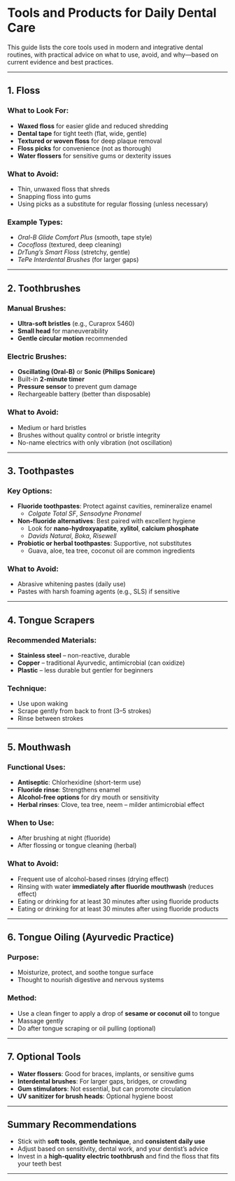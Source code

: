 # Tools and Products for Daily Dental Care

This guide lists the core tools used in modern and integrative dental routines, with practical advice on what to use, avoid, and why—based on current evidence and best practices.

---

## 1. Floss

### What to Look For:
- **Waxed floss** for easier glide and reduced shredding
- **Dental tape** for tight teeth (flat, wide, gentle)
- **Textured or woven floss** for deep plaque removal
- **Floss picks** for convenience (not as thorough)
- **Water flossers** for sensitive gums or dexterity issues

### What to Avoid:
- Thin, unwaxed floss that shreds
- Snapping floss into gums
- Using picks as a substitute for regular flossing (unless necessary)

### Example Types:
- *Oral-B Glide Comfort Plus* (smooth, tape style)
- *Cocofloss* (textured, deep cleaning)
- *DrTung’s Smart Floss* (stretchy, gentle)
- *TePe Interdental Brushes* (for larger gaps)

---

## 2. Toothbrushes

### Manual Brushes:
- **Ultra-soft bristles** (e.g., Curaprox 5460)
- **Small head** for maneuverability
- **Gentle circular motion** recommended

### Electric Brushes:
- **Oscillating (Oral-B)** or **Sonic (Philips Sonicare)**
- Built-in **2-minute timer**
- **Pressure sensor** to prevent gum damage
- Rechargeable battery (better than disposable)

### What to Avoid:
- Medium or hard bristles
- Brushes without quality control or bristle integrity
- No-name electrics with only vibration (not oscillation)

---

## 3. Toothpastes

### Key Options:
- **Fluoride toothpastes**: Protect against cavities, remineralize enamel
  - *Colgate Total SF*, *Sensodyne Pronamel*
- **Non-fluoride alternatives**: Best paired with excellent hygiene
  - Look for **nano-hydroxyapatite**, **xylitol**, **calcium phosphate**
  - *Davids Natural*, *Boka*, *Risewell*
- **Probiotic or herbal toothpastes**: Supportive, not substitutes
  - Guava, aloe, tea tree, coconut oil are common ingredients

### What to Avoid:
- Abrasive whitening pastes (daily use)
- Pastes with harsh foaming agents (e.g., SLS) if sensitive

---

## 4. Tongue Scrapers

### Recommended Materials:
- **Stainless steel** – non-reactive, durable
- **Copper** – traditional Ayurvedic, antimicrobial (can oxidize)
- **Plastic** – less durable but gentler for beginners

### Technique:
- Use upon waking
- Scrape gently from back to front (3–5 strokes)
- Rinse between strokes

---

## 5. Mouthwash

### Functional Uses:
- **Antiseptic**: Chlorhexidine (short-term use)
- **Fluoride rinse**: Strengthens enamel
- **Alcohol-free options** for dry mouth or sensitivity
- **Herbal rinses**: Clove, tea tree, neem – milder antimicrobial effect

### When to Use:
- After brushing at night (fluoride)
- After flossing or tongue cleaning (herbal)

### What to Avoid:
- Frequent use of alcohol-based rinses (drying effect)
- Rinsing with water **immediately after fluoride mouthwash** (reduces effect)
- Eating or drinking for at least 30 minutes after using fluoride products
- Eating or drinking for at least 30 minutes after using fluoride products

---

## 6. Tongue Oiling (Ayurvedic Practice)

### Purpose:
- Moisturize, protect, and soothe tongue surface
- Thought to nourish digestive and nervous systems

### Method:
- Use a clean finger to apply a drop of **sesame or coconut oil** to tongue
- Massage gently
- Do after tongue scraping or oil pulling (optional)

---

## 7. Optional Tools

- **Water flossers**: Good for braces, implants, or sensitive gums
- **Interdental brushes**: For larger gaps, bridges, or crowding
- **Gum stimulators**: Not essential, but can promote circulation
- **UV sanitizer for brush heads**: Optional hygiene boost

---

## Summary Recommendations

- Stick with **soft tools**, **gentle technique**, and **consistent daily use**
- Adjust based on sensitivity, dental work, and your dentist’s advice
- Invest in a **high-quality electric toothbrush** and find the floss that fits your teeth best

---
